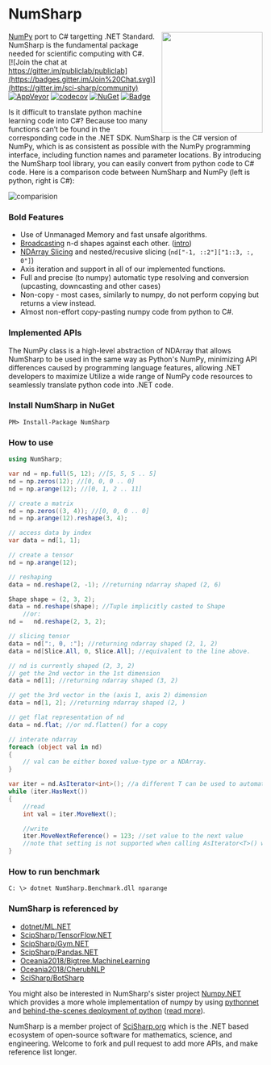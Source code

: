 # NumSharp

[NumPy](https://github.com/numpy/numpy) port to C# targetting .NET Standard.<a href="http://scisharpstack.org"><img src="https://github.com/SciSharp/SciSharp/blob/master/art/scisharp_badge.png" width="200" height="200" align="right" /></a><br>
NumSharp is the fundamental package needed for scientific computing with C#.<br>
[![Join the chat at https://gitter.im/publiclab/publiclab](https://badges.gitter.im/Join%20Chat.svg)](https://gitter.im/sci-sharp/community)
[![AppVeyor](https://ci.appveyor.com/api/projects/status/bmaauxd9rx5lsq9i?svg=true)](https://ci.appveyor.com/project/Haiping-Chen/numsharp)
[![codecov](https://codecov.io/gh/SciSharp/NumSharp/branch/master/graph/badge.svg)](https://codecov.io/gh/SciSharp/NumSharp)
[![NuGet](https://img.shields.io/nuget/dt/NumSharp.svg)](https://www.nuget.org/packages/NumSharp)
[![Badge](https://img.shields.io/badge/link-996.icu-red.svg)](https://996.icu/#/en_US)

Is it difficult to translate python machine learning code into C#? Because too many functions can’t be found in the corresponding code in the .NET SDK. 
NumSharp is the C# version of NumPy, which is as consistent as possible with the NumPy programming interface, including function names and parameter locations. By introducing the NumSharp tool library, you can easily convert from python code to C# code.
Here is a comparison code between NumSharp and NumPy (left is python, right is C#):

![comparision](docfx_project/images/python-csharp-comparision.png)

### Bold Features
* Use of Unmanaged Memory and fast unsafe algorithms.
* [Broadcasting](https://docs.scipy.org/doc/numpy-1.15.0/user/basics.broadcasting.html) n-d shapes against each other. ([intro](https://machinelearningmastery.com/broadcasting-with-numpy-arrays/))
* [NDArray Slicing](https://docs.scipy.org/doc/numpy/reference/arrays.indexing.html) and nested/recusive slicing (`nd["-1, ::2"]["1::3, :, 0"]`)
* Axis iteration and support in all of our implemented functions.
* Full and precise (to numpy) automatic type resolving and conversion (upcasting, downcasting and other cases)
* Non-copy - most cases, similarly to numpy, do not perform copying but returns a view instead.
* Almost non-effort copy-pasting numpy code from python to C#.

### Implemented APIs
The NumPy class is a high-level abstraction of NDArray that allows NumSharp to be used in the same way as Python's NumPy, minimizing API differences caused by programming language features, allowing .NET developers to maximize Utilize a wide range of NumPy code resources to seamlessly translate python code into .NET code.

### Install NumSharp in NuGet
```
PM> Install-Package NumSharp
```

### How to use
```cs
using NumSharp;

var nd = np.full(5, 12); //[5, 5, 5 .. 5]
nd = np.zeros(12); //[0, 0, 0 .. 0]
nd = np.arange(12); //[0, 1, 2 .. 11]

// create a matrix
nd = np.zeros((3, 4)); //[0, 0, 0 .. 0]
nd = np.arange(12).reshape(3, 4);

// access data by index
var data = nd[1, 1];

// create a tensor
nd = np.arange(12);

// reshaping
data = nd.reshape(2, -1); //returning ndarray shaped (2, 6)

Shape shape = (2, 3, 2);
data = nd.reshape(shape); //Tuple implicitly casted to Shape
    //or:
nd =   nd.reshape(2, 3, 2);

// slicing tensor
data = nd[":, 0, :"]; //returning ndarray shaped (2, 1, 2)
data = nd[Slice.All, 0, Slice.All]; //equivalent to the line above.

// nd is currently shaped (2, 3, 2)
// get the 2nd vector in the 1st dimension
data = nd[1]; //returning ndarray shaped (3, 2)

// get the 3rd vector in the (axis 1, axis 2) dimension
data = nd[1, 2]; //returning ndarray shaped (2, )

// get flat representation of nd
data = nd.flat; //or nd.flatten() for a copy

// interate ndarray
foreach (object val in nd)
{
    // val can be either boxed value-type or a NDArray.
}

var iter = nd.AsIterator<int>(); //a different T can be used to automatically perform cast behind the scenes.
while (iter.HasNext())
{
    //read
    int val = iter.MoveNext();

    //write
    iter.MoveNextReference() = 123; //set value to the next value
    //note that setting is not supported when calling AsIterator<T>() where T is not the dtype of the ndarray.
}
```

### How to run benchmark
```
C: \> dotnet NumSharp.Benchmark.dll nparange
```

### NumSharp is referenced by
* [dotnet/ML.NET](https://github.com/dotnet/machinelearning)
* [ScipSharp/TensorFlow.NET](https://github.com/SciSharp/TensorFlow.NET)
* [ScipSharp/Gym.NET](https://github.com/SciSharp/Gym.NET)
* [ScipSharp/Pandas.NET](https://github.com/SciSharp/Pandas.NET)
* [Oceania2018/Bigtree.MachineLearning](https://github.com/Oceania2018/Bigtree.MachineLearning)
* [Oceania2018/CherubNLP](https://github.com/Oceania2018/CherubNLP)
* [SciSharp/BotSharp](https://github.com/SciSharp/BotSharp)

You might also be interested in NumSharp's sister project [Numpy.NET](https://github.com/SciSharp/Numpy.NET) which provides a more whole implementation of numpy by using [pythonnet](https://github.com/pythonnet/pythonnet) and [behind-the-scenes deployment of python](https://github.com/henon/Python.Included) ([read more](https://henon.wordpress.com/2019/06/05/using-python-libraries-in-net-without-a-python-installation/)).

NumSharp is a member project of [SciSharp.org](https://github.com/SciSharp) which is the .NET based ecosystem of open-source software for mathematics, science, and engineering.
Welcome to fork and pull request to add more APIs, and make reference list longer.
